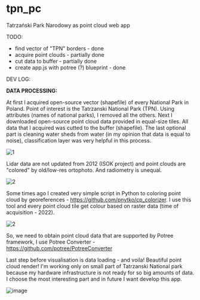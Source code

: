 # tpn_pc

Tatrzański Park Narodowy as point cloud web app

TODO:
- find vector of "TPN" borders - done
- acquire point clouds - partially done
- cut data to buffer - partially done
- create app.js with potree (?) blueprint - done

DEV LOG:

**DATA PROCESSING:**

At first I acquired open-source vector (shapefile) of every National Park in Poland. Point of interest is the Tatrzanski National Park (TPN). Using attributes (names of national parks), I removed all the others. Next I downloaded open-source point cloud data provided in equal-size tiles. All data that I acquired was cutted to the buffer (shapefile). The last optional part is cleaning water sheds from water (in my opinion that data is equal to noise), classification layer was very helpful in this process.

![1](https://user-images.githubusercontent.com/92880201/233001450-9a4995e8-b603-4f07-a313-91cf9478f346.png)

Lidar data are not updated from 2012 (ISOK project) and point clouds are "colored" by old/low-res ortophoto. And radiometry is unequal.

![2](https://user-images.githubusercontent.com/92880201/233001493-7fe2ff48-37e7-41c2-b966-1708b80d4d07.png)

Some times ago I created very simple script in Python to coloring point cloud by georeferences - https://github.com/pnytko/cp_colorizer. I use this tool and every point cloud tile get colour based on raster data (time of acquisition - 2022).

![2](https://user-images.githubusercontent.com/92880201/233451485-455e21d7-5349-4291-8dc3-29c3b60e666c.png)

So, we need to obtain point cloud data that are supported by Potree framework, I use Potree Converter - https://github.com/potree/PotreeConverter

Last step before visualisation is data loading - and voila! Beautiful point cloud render! I'm working only on small part of Tatrzanski National park because my hardware infrastructure is not ready for so big amounts of data. I choose the most interesting part and in future I want develop this app.

![image](https://user-images.githubusercontent.com/92880201/234295534-f7b522dd-b03d-492e-a81e-a495640025fe.png)

